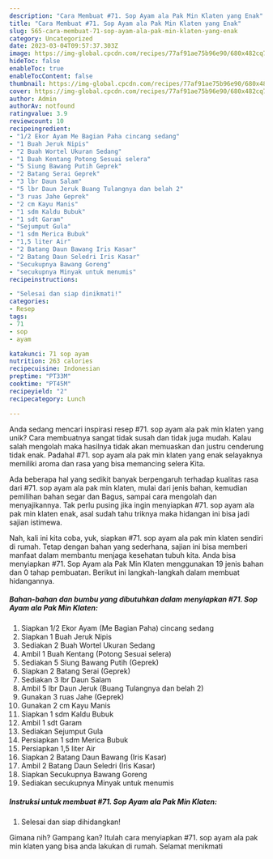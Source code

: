 ```yaml
---
description: "Cara Membuat #71. Sop Ayam ala Pak Min Klaten yang Enak"
title: "Cara Membuat #71. Sop Ayam ala Pak Min Klaten yang Enak"
slug: 565-cara-membuat-71-sop-ayam-ala-pak-min-klaten-yang-enak
category: Uncategorized
date: 2023-03-04T09:57:37.303Z
image: https://img-global.cpcdn.com/recipes/77af91ae75b96e90/680x482cq70/71-sop-ayam-ala-pak-min-klaten-foto-resep-utama.jpg
hideToc: false
enableToc: true
enableTocContent: false
thumbnail: https://img-global.cpcdn.com/recipes/77af91ae75b96e90/680x482cq70/71-sop-ayam-ala-pak-min-klaten-foto-resep-utama.jpg
cover: https://img-global.cpcdn.com/recipes/77af91ae75b96e90/680x482cq70/71-sop-ayam-ala-pak-min-klaten-foto-resep-utama.jpg
author: Admin
authorAv: notfound
ratingvalue: 3.9
reviewcount: 10
recipeingredient:
- "1/2 Ekor Ayam Me Bagian Paha cincang sedang"
- "1 Buah Jeruk Nipis"
- "2 Buah Wortel Ukuran Sedang"
- "1 Buah Kentang Potong Sesuai selera"
- "5 Siung Bawang Putih Geprek"
- "2 Batang Serai Geprek"
- "3 lbr Daun Salam"
- "5 lbr Daun Jeruk Buang Tulangnya dan belah 2"
- "3 ruas Jahe Geprek"
- "2 cm Kayu Manis"
- "1 sdm Kaldu Bubuk"
- "1 sdt Garam"
- "Sejumput Gula"
- "1 sdm Merica Bubuk"
- "1,5 liter Air"
- "2 Batang Daun Bawang Iris Kasar"
- "2 Batang Daun Seledri Iris Kasar"
- "Secukupnya Bawang Goreng"
- "secukupnya Minyak untuk menumis"
recipeinstructions:

- "Selesai dan siap dinikmati!"
categories:
- Resep
tags:
- 71
- sop
- ayam

katakunci: 71 sop ayam 
nutrition: 263 calories
recipecuisine: Indonesian
preptime: "PT33M"
cooktime: "PT45M"
recipeyield: "2"
recipecategory: Lunch

---
```





Anda sedang mencari inspirasi resep #71. sop ayam ala pak min klaten yang unik? Cara membuatnya sangat tidak susah dan tidak juga mudah. Kalau salah mengolah maka hasilnya tidak akan memuaskan dan justru cenderung tidak enak. Padahal #71. sop ayam ala pak min klaten yang enak selayaknya memiliki aroma dan rasa yang bisa memancing selera Kita.





Ada beberapa hal yang sedikit banyak berpengaruh terhadap kualitas rasa dari #71. sop ayam ala pak min klaten, mulai dari jenis bahan, kemudian pemilihan bahan segar dan Bagus, sampai cara mengolah dan menyajikannya. Tak perlu pusing jika ingin menyiapkan #71. sop ayam ala pak min klaten enak,      asal sudah tahu triknya maka hidangan ini bisa jadi sajian istimewa.





















Nah, kali ini kita coba, yuk, siapkan #71. sop ayam ala pak min klaten sendiri di rumah. Tetap dengan bahan yang sederhana, sajian ini bisa memberi manfaat dalam membantu menjaga kesehatan tubuh kita. Anda bisa menyiapkan #71. Sop Ayam ala Pak Min Klaten menggunakan 19 jenis bahan dan 0 tahap pembuatan. Berikut ini langkah-langkah dalam membuat hidangannya.

<!--inarticleads1-->

##### Bahan-bahan dan bumbu yang dibutuhkan dalam menyiapkan #71. Sop Ayam ala Pak Min Klaten:

1. Siapkan 1/2 Ekor Ayam (Me Bagian Paha) cincang sedang
1. Siapkan 1 Buah Jeruk Nipis
1. Sediakan 2 Buah Wortel Ukuran Sedang
1. Ambil 1 Buah Kentang (Potong Sesuai selera)
1. Sediakan 5 Siung Bawang Putih (Geprek)
1. Siapkan 2 Batang Serai (Geprek)
1. Sediakan 3 lbr Daun Salam
1. Ambil 5 lbr Daun Jeruk (Buang Tulangnya dan belah 2)
1. Gunakan 3 ruas Jahe (Geprek)
1. Gunakan 2 cm Kayu Manis
1. Siapkan 1 sdm Kaldu Bubuk
1. Ambil 1 sdt Garam
1. Sediakan Sejumput Gula
1. Persiapkan 1 sdm Merica Bubuk
1. Persiapkan 1,5 liter Air
1. Siapkan 2 Batang Daun Bawang (Iris Kasar)
1. Ambil 2 Batang Daun Seledri (Iris Kasar)
1. Siapkan Secukupnya Bawang Goreng
1. Sediakan secukupnya Minyak untuk menumis




<!--inarticleads2-->

##### Instruksi untuk membuat #71. Sop Ayam ala Pak Min Klaten:


1. Selesai dan siap dihidangkan!



Gimana nih? Gampang kan? Itulah cara menyiapkan #71. sop ayam ala pak min klaten yang bisa anda lakukan di rumah. Selamat menikmati
